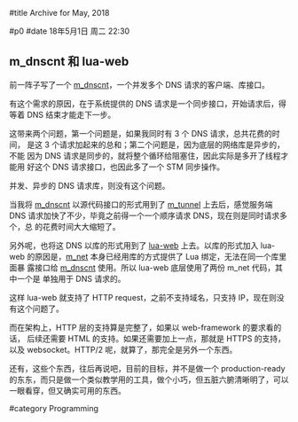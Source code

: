 #title Archive for May, 2018

#p0
#date 18年5月1日 周二 22:30

## m_dnscnt 和 lua-web

前一阵子写了一个 [m_dnscnt](https://github.com/lalawue/m_dnscnt)，一个并发多个 DNS 请求的客户端、库接口。

有这个需求的原因，在于系统提供的 DNS 请求是一个同步接口，开始请求后，得
等着 DNS 结束才能走下一步。

这带来两个问题，第一个问题是，如果我同时有 3 个 DNS 请求，总共花费的时间，
是这 3 个请求加起来的总和；第二个问题是，因为底层的网络库是异步的，不能
因为 DNS 请求是同步的，就将整个循环给阻塞住，因此实际是多开了线程才能用
好这个 DNS 请求接口，也因此多了一个 STM 同步操作。

并发、异步的 DNS 请求库，则没有这个问题。

当我将 [m_dnscnt](https://github.com/lalawue/m_dnscnt) 以源代码接口的形式用到了 [m_tunnel](https://github.com/lalawue/m_tunnel) 上去后，感觉服务端 DNS
请求加快了不少，毕竟之前得一个一个顺序请求 DNS，现在则是同时请求多个，总
的花费时间大大缩短了。

另外呢，也将这 DNS 以库的形式用到了 [lua-web](https://github.com/lalawue/lua-web) 上去。以库的形式加入 lua-web
的原因是，[m_net](https://github.com/lalawue/m_net) 本身已经用库的方式提供了 Lua 绑定，无法在同一个库里面暴
露接口给 [m_dnscnt](https://github.com/lalawue/m_dnscnt) 使用。所以 lua-web 底层使用了两份 m_net 代码，其中一个是
单独用于 DNS 请求的。

这样 lua-web 就支持了 HTTP request，之前不支持域名，只支持 IP，现在则没
有这个问题了。

而在架构上，HTTP 层的支持算是完整了，如果以 web-framework 的要求看的话，
后续还需要 HTML 的支持。如果还需要加上一点，那就是 HTTPS 的支持，以及
websocket。HTTP/2 呢，就算了，那完全是另外一个东西。

还有，这些个东西，往后再说吧，目前的目标，并不是做一个 production-ready
的东东，而只是做一个类似教学用的工具，做个小巧，但五脏六腑清晰明了，可以
一眼看穿，但又确实可用的东西。

#category Programming

<!-- date: 2018-05-01T22:30:30+0800 -->


